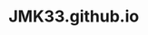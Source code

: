 # JMK33.github.io
<!DOCTYPE html>
<html lang=pl>
  <head>
    <meta charset="UTF-8">
  </head>
  <body>
    <header>
    </header>
    <nav>
    </nav>
  <section>
    
  </section>
    
  </body>
</html>
